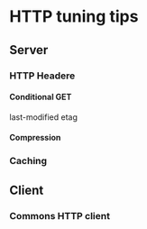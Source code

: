 # HTTP tuning tips


## Server

### HTTP Headere

#### Conditional GET

last-modified
etag

#### Compression

### Caching 

## Client 

### Commons HTTP client



